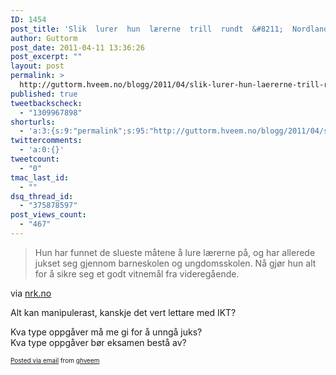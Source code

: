 ```yaml
---
ID: 1454
post_title: 'Slik  lurer  hun  lærerne  trill  rundt  &#8211;  Nordland  &#8211;  NRK  Nyheter'
author: Guttorm
post_date: 2011-04-11 13:36:26
post_excerpt: ""
layout: post
permalink: >
  http://guttorm.hveem.no/blogg/2011/04/slik-lurer-hun-laererne-trill-rundt-nordland-nrk-nyheter/
published: true
tweetbackscheck:
  - "1309967898"
shorturls:
  - 'a:3:{s:9:"permalink";s:95:"http://guttorm.hveem.no/blogg/2011/04/slik-lurer-hun-laererne-trill-rundt-nordland-nrk-nyheter/";s:7:"tinyurl";s:26:"http://tinyurl.com/44zk66o";s:4:"isgd";s:19:"http://is.gd/pqkzhl";}'
twittercomments:
  - 'a:0:{}'
tweetcount:
  - "0"
tmac_last_id:
  - ""
dsq_thread_id:
  - "375878597"
post_views_count:
  - "467"
---
```

<div class='posterous_autopost'><div class="posterous_bookmarklet_entry"> <blockquote class="posterous_short_quote">Hun har funnet de slueste måtene å lure lærerne på, og har allerede jukset seg gjennom barneskolen og ungdomsskolen. Nå gjør hun alt for å sikre seg et godt vitnemål fra videregående.</blockquote>    <div class="posterous_quote_citation">via <a href="http://www.nrk.no/nyheter/distrikt/nordland/1.7583391">nrk.no</a></div> <p>Alt kan manipulerast, kanskje det vert lettare med IKT? </p><p>Kva type oppgåver må me gi for å unngå juks? <br />Kva type oppgåver bør eksamen bestå av?</p></div>      <p style="font-size: 10px;">  <a href="http://posterous.com">Posted via email</a>   from <a href="http://ghveem.posterous.com/slik-lurer-hun-laererne-trill-rundt-nordland">ghveem</a>  </p>  </div>